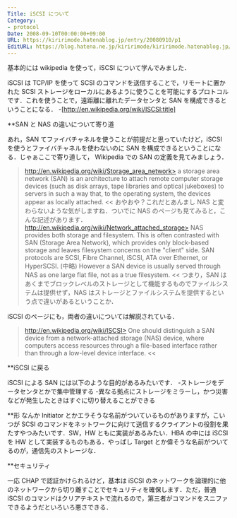 ```yaml
---
Title: iSCSI について
Category:
- protocol
Date: 2008-09-10T00:00:00+09:00
URL: https://kiririmode.hatenablog.jp/entry/20080910/p1
EditURL: https://blog.hatena.ne.jp/kiririmode/kiririmode.hatenablog.jp/atom/entry/8454420450078214218
---
```


基本的には wikipedia を使って，iSCSI について学んでみました．

iSCSI は TCP/IP を使って SCSI のコマンドを送信することで，リモートに置かれた SCSI ストレージをローカルにあるように使うことを可能にするプロトコルです．これを使うことで，遠距離に離れたデータセンタと SAN を構成できるということになる．
-[http://en.wikipedia.org/wiki/ISCSI:title]

**SAN と NAS の違いについて寄り道

あれ，SAN てファイバチャネルを使うことが前提だと思っていたけど，iSCSI を使うとファイバチャネルを使わないのに SAN を構成できるということになる．じゃぁここで寄り道して， Wikipedia での SAN の定義を見てみましょう．
>http://en.wikipedia.org/wiki/Storage_area_network>
a storage area network (SAN) is an architecture to attach remote computer storage devices (such as disk arrays, tape libraries and optical jukeboxes) to servers in such a way that, to the operating system, the devices appear as locally attached.
<<
おやおや？これだとあんまし NAS と変わらないような気がしますね．ついでに NAS のページも見てみると，こんな記述があります．
>http://en.wikipedia.org/wiki/Network_attached_storage>
NAS provides both storage and filesystem. This is often contrasted with SAN (Storage Area Network), which provides only block-based storage and leaves filesystem concerns on the "client" side. SAN protocols are SCSI, Fibre Channel, iSCSI, ATA over Ethernet, or HyperSCSI. (中略) However a SAN device is usually served through NAS as one large flat file, not as a true filesystem.
<<
つまり，SAN はあくまでブロックレベルのストレージとして機能するものでファイルシステムは提供せず，NAS はストレージとファイルシステムを提供するという点で違いがあるということか．

iSCSI のページにも，両者の違いについては解説されている．
>http://en.wikipedia.org/wiki/ISCSI>
One should distinguish a SAN device from a network-attached storage (NAS) device, where computers access resources through a file-based interface rather than through a low-level device interface.
<<

**iSCSI に戻る

iSCSI による SAN には以下のような目的があるみたいです．
-ストレージをデータセンタとかで集中管理する
-異なる拠点にストレージをミラーし，かつ災害などが発生したときはすぐに切り替えることができる

**形
なんか Initiator とかエラそうな名前がついているものがありますが，こいつが SCSI のコマンドをネットワークに向けて送信するクライアントの役割を果たすやつみたいです．SW，HW ともに実装があるみたい．HBA の中には iSCSI を HW として実装するものもある．やっぱし Target とか偉そうな名前がついてるのが，通信先のストレージな．

**セキュリティ

一応 CHAP で認証かけられるけど，基本は iSCSI のネットワークを論理的に他のネットワークから切り離すことでセキュリティを確保します．ただ，普通 iSCSI のコマンドはクリアテキストで流れるので，第三者がコマンドをスニファできるようだといろいろ悪さできる．
